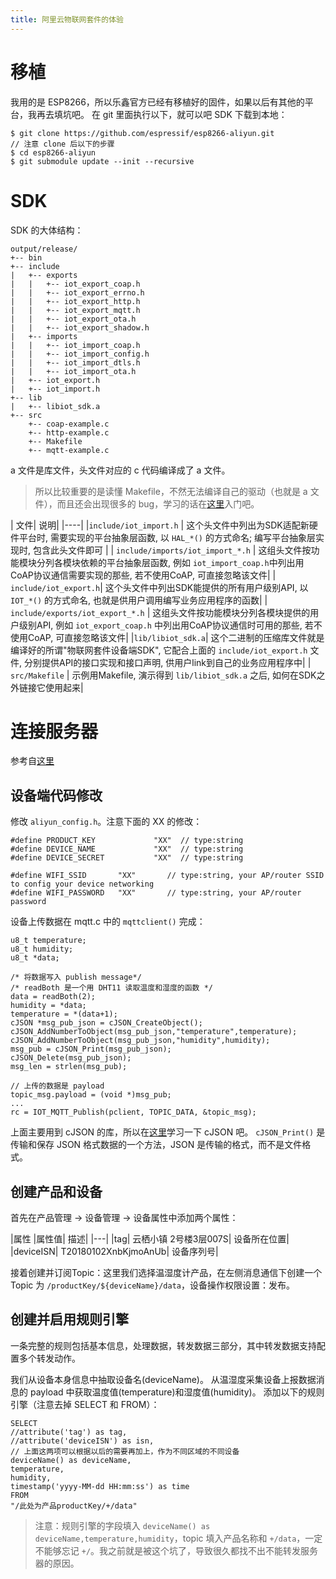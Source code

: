 ```yaml
---
title: 阿里云物联网套件的体验
---
```


# 移植

我用的是 ESP8266，所以乐鑫官方已经有移植好的固件，如果以后有其他的平台，我再去填坑吧。
在 git 里面执行以下，就可以吧 SDK 下载到本地：
<!-- more -->
```
$ git clone https://github.com/espressif/esp8266-aliyun.git
// 注意 clone 后以下的步骤
$ cd esp8266-aliyun
$ git submodule update --init --recursive
```

# SDK

SDK 的大体结构：
```
output/release/
+-- bin
+-- include
|   +-- exports
|   |   +-- iot_export_coap.h
|   |   +-- iot_export_errno.h
|   |   +-- iot_export_http.h
|   |   +-- iot_export_mqtt.h
|   |   +-- iot_export_ota.h
|   |   +-- iot_export_shadow.h
|   +-- imports
|   |   +-- iot_import_coap.h
|   |   +-- iot_import_config.h
|   |   +-- iot_import_dtls.h
|   |   +-- iot_import_ota.h
|   +-- iot_export.h
|   +-- iot_import.h
+-- lib
|   +-- libiot_sdk.a
+-- src
    +-- coap-example.c
    +-- http-example.c
    +-- Makefile
    +-- mqtt-example.c
```
a 文件是库文件，头文件对应的 c 代码编译成了 a 文件。

> 所以比较重要的是读懂 Makefile，不然无法编译自己的驱动（也就是 a 文件），而且还会出现很多的 bug，学习的话在[这里](https://www.jianshu.com/p/bdab2af57c17)入门吧。

| 文件|	说明|
|----|
|`include/iot_import.h`	| 这个头文件中列出为SDK适配新硬件平台时, 需要实现的平台抽象层函数, 以 `HAL_*()` 的方式命名; 编写平台抽象层实现时, 包含此头文件即可 |
| `include/imports/iot_import_*.h` |	这组头文件按功能模块分列各模块依赖的平台抽象层函数, 例如 `iot_import_coap.h`中列出用CoAP协议通信需要实现的那些, 若不使用CoAP, 可直接忽略该文件|
| `include/iot_export.h`|	这个头文件中列出SDK能提供的所有用户级别API, 以 `IOT_*()` 的方式命名, 也就是供用户调用编写业务应用程序的函数|
| `include/exports/iot_export_*.h` |	这组头文件按功能模块分列各模块提供的用户级别API, 例如 `iot_export_coap.h` 中列出用CoAP协议通信时可用的那些, 若不使用CoAP, 可直接忽略该文件|
|`lib/libiot_sdk.a`|	这个二进制的压缩库文件就是编译好的所谓"物联网套件设备端SDK", 它配合上面的 `include/iot_export.h` 文件, 分别提供API的接口实现和接口声明, 供用户link到自己的业务应用程序中|
| `src/Makefile`	| 示例用Makefile, 演示得到 `lib/libiot_sdk.a` 之后, 如何在SDK之外链接它使用起来|


# 连接服务器
参考自[这里](https://help.aliyun.com/document_detail/65255.html?spm=5176.doc30530.6.691.taxvHT)

## 设备端代码修改
修改 `aliyun_config.h`。注意下面的 XX 的修改：
```
#define PRODUCT_KEY             "XX"  // type:string
#define DEVICE_NAME             "XX"  // type:string
#define DEVICE_SECRET           "XX"  // type:string

#define WIFI_SSID       "XX"       // type:string, your AP/router SSID to config your device networking
#define WIFI_PASSWORD   "XX"       // type:string, your AP/router password
```

设备上传数据在 mqtt.c 中的 `mqttclient()` 完成：
```
u8_t temperature;
u8_t humidity;
u8_t *data;

/* 将数据写入 publish message*/
/* readBoth 是一个用 DHT11 读取温度和湿度的函数 */
data = readBoth(2);
humidity = *data;
temperature = *(data+1);
cJSON *msg_pub_json = cJSON_CreateObject();
cJSON_AddNumberToObject(msg_pub_json,"temperature",temperature);
cJSON_AddNumberToObject(msg_pub_json,"humidity",humidity);
msg_pub = cJSON_Print(msg_pub_json);
cJSON_Delete(msg_pub_json);
msg_len = strlen(msg_pub);

// 上传的数据是 payload
topic_msg.payload = (void *)msg_pub;
...
rc = IOT_MQTT_Publish(pclient, TOPIC_DATA, &topic_msg);
```
上面主要用到 cJSON 的库，所以在[这里](http://blog.csdn.net/xukai871105/article/details/17094113)学习一下 cJSON 吧。
`cJSON_Print()` 是传输和保存 JSON 格式数据的一个方法，JSON 是传输的格式，而不是文件格式。



## 创建产品和设备
首先在产品管理 -> 设备管理 -> 设备属性中添加两个属性：

|属性	|属性值|	描述|
|---|
|tag|	云栖小镇 2号楼3层007S|	设备所在位置|
|deviceISN|	T20180102XnbKjmoAnUb|	设备序列号| 

接着创建并订阅Topic：这里我们选择温湿度计产品，在左侧消息通信下创建一个 Topic 为 `/productKey/${deviceName}/data`，设备操作权限设置：发布。


## 创建并启用规则引擎
一条完整的规则包括基本信息，处理数据，转发数据三部分，其中转发数据支持配置多个转发动作。

我们从设备本身信息中抽取设备名(deviceName)。
从温湿度采集设备上报数据消息的 payload 中获取温度值(temperature)和湿度值(humidity)。
添加以下的规则引擎（注意去掉 SELECT 和 FROM）：
```
SELECT
//attribute('tag') as tag,
//attribute('deviceISN') as isn,
// 上面这两项可以根据以后的需要再加上，作为不同区域的不同设备
deviceName() as deviceName,
temperature,
humidity,
timestamp('yyyy-MM-dd HH:mm:ss') as time
FROM
"/此处为产品productKey/+/data"
```

> 注意：规则引擎的字段填入 `deviceName() as deviceName,temperature,humidity`，topic 填入产品名称和 `+/data`，一定不能够忘记 `+/`。我之前就是被这个坑了，导致很久都找不出不能转发服务器的原因。



